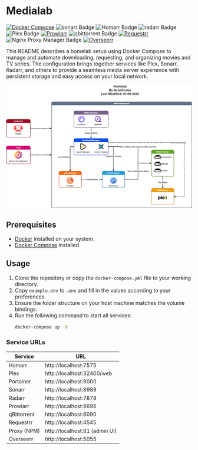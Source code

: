# Medialab

[![Docker Compose](https://img.shields.io/badge/Docker--Compose-blue?logo=docker&logoColor=white)](https://docs.docker.com/compose/)
![sonarr Badge](https://img.shields.io/badge/sonarr-2596BE?logo=sonarr&logoColor=fff&style=flat)
![Homarr Badge](https://img.shields.io/badge/Homarr-FA5252?logo=homarr&logoColor=fff&style=flat)
![radarr Badge](https://img.shields.io/badge/radarr-FFCB3D?logo=radarr&logoColor=000&style=flat)  
![Plex Badge](https://img.shields.io/badge/Plex-EBAF00?logo=plex&logoColor=fff&style=flat)
[![Prowlarr](https://img.shields.io/badge/Prowlarr-22223b?logo=prowlarr&logoColor=white)](https://prowlarr.com/)
![qbittorrent Badge](https://img.shields.io/badge/qbittorrent-2F67BA?logo=qbittorrent&logoColor=fff&style=flat)
[![Requestrr](https://img.shields.io/badge/Requestrr-4B8DF8?logo=data:image/svg+xml;base64,PHN2ZyBmaWxsPSIjZmZmIiB2aWV3Qm94PSIwIDAgMzAgMzAiIHdpZHRoPSIzMCIgaGVpZ2h0PSIzMCIgeG1sbnM9Imh0dHA6Ly93d3cudzMub3JnLzIwMDAvc3ZnIj48Y2lyY2xlIGN4PSIxNSIgY3k9IjE1IiByPSIxNSIgZmlsbD0iIzRiOGRmOCIvPjxwYXRoIGQ9Ik0yMSAxM2gtNnYtM2MwLTEuMS0uOS0yLTItMnMtMiAuOS0yIDJ2M2gtNmMtMS4xIDAtMiAuOS0yIDJ2N2MwIDEuMS45IDIgMiAyaDE4YzEuMSAwIDItLjkgMi0ydi03YzAtMS4xLS45LTItMi0yem0tNiA2Yy0xLjEgMC0yLS45LTItMnMuOS0yIDItMiAyIC45IDIgMi0uOSAyLTItMnoiIGZpbGw9IiNmZmYiLz48L3N2Zz4=)](https://github.com/darkalfx/requestrr)
![Nginx Proxy Manager Badge](https://img.shields.io/badge/Nginx%20Proxy%20Manager-F15833?logo=nginxproxymanager&logoColor=fff&style=flat)
[![Overseerr](https://img.shields.io/badge/Overseerr-FF6C2C?logo=overseerr&logoColor=white)](https://overseerr.dev/)

This README describes a homelab setup using Docker Compose to manage and automate downloading, requesting, and organizing movies and TV series. The configuration brings together services like Plex, Sonarr, Radarr, and others to provide a seamless media server experience with persistent storage and easy access on your local network.

![Architecture](/docs/img/architecture.drawio.png)

## Prerequisites

- [Docker](https://www.docker.com/) installed on your system.
- [Docker Compose](https://docs.docker.com/compose/) installed.

## Usage

1. Clone the repository or copy the `docker-compose.yml` file to your working directory.
2. Copy `example.env` to `.env` and fill in the values according to your preferences.
3. Ensure the folder structure on your host machine matches the volume bindings.
4. Run the following command to start all services:  
    ```sh
    docker-compose up -d
    ```

### Service URLs

| Service      | URL                                  |
|--------------|--------------------------------------|
| Homarr       | http://localhost:7575                |
| Plex         | http://localhost:32400/web           |
| Portainer    | http://localhost:9000                |
| Sonarr       | http://localhost:8989                |
| Radarr       | http://localhost:7878                |
| Prowlarr     | http://localhost:9696                |
| qBittorrent  | http://localhost:8090                |
| Requestrr    | http://localhost:4545                |
| Proxy (NPM)  | http://localhost:81 (admin UI)       |
| Overseerr    | http://localhost:5055                |
